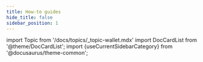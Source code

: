 ```yaml
---
title: How-to guides
hide_title: false
sidebar_position: 1
---
```

import Topic from '/docs/topics/_topic-wallet.mdx'
import DocCardList from '@theme/DocCardList';
import {useCurrentSidebarCategory} from '@docusaurus/theme-common';

<Topic />
<DocCardList items={useCurrentSidebarCategory().items}/>
